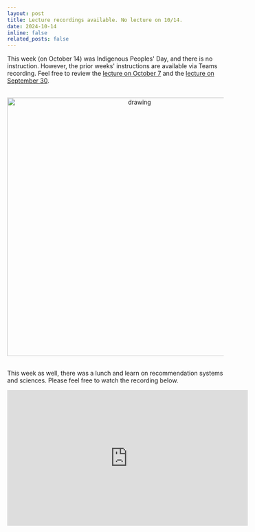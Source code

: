```yaml
---
layout: post
title: Lecture recordings available. No lecture on 10/14.
date: 2024-10-14
inline: false
related_posts: false
---
```


This week (on October 14) was Indigenous Peoples' Day, and there is no instruction. However, the prior weeks' instructions are available via Teams recording. Feel free to review the [lecture on October 7](https://northeastern.zoom.us/rec/share/vklFH44p0JyaNNjUs3qJkRMLfcNseTFLnaAcw-E3wUNvDAXaQUnzjz3T1z7CXlfG.YSCzHHq8wEKTcz--) and the [lecture on September 30](https://northeastern.zoom.us/rec/share/FZM-jlfF_9Ub93pCwevjbN9YeIUrHwEjqFvu4nlLu_gIbHp2GWRjwb0SRfryZdO_.BTClOXOP1sni9qyP).


<br>
<center>
<img src="https://static01.nyt.com/images/2021/10/11/us/11-INDIGENOUS-PEOPLE-01-PRINT/10indigeous-explainer-1-videoSixteenByNine3000.jpg" alt="drawing" width="600"/>
</center>

<br>

This week as well, there was a lunch and learn on recommendation systems and sciences. Please feel free to watch the recording below.

<center>
<iframe width="560" height="315" src="https://www.youtube.com/embed/jfp5LtlCOR0?si=aw7Gke-3ipgeU7VY" title="YouTube video player" frameborder="0" allow="accelerometer; autoplay; clipboard-write; encrypted-media; gyroscope; picture-in-picture; web-share" referrerpolicy="strict-origin-when-cross-origin" allowfullscreen></iframe>
</center>
